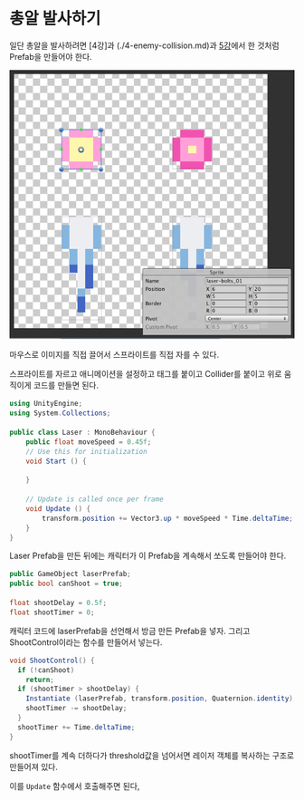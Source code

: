 # 총알 발사하기

일단 총알을 발사하려면 [4강]과 (./4-enemy-collision.md)과
[5강](./5-explosion-effect.md)에서 한 것처럼 Prefab을 만들어야 한다.

![..](./res/sprite-crop-manual.png)

마우스로 이미지를 직접 끌어서 스프라이트를 직접 자를 수 있다.

스프라이트를 자르고 애니메이션을 설정하고 태그를 붙이고 Collider를 붙이고 위로 움직이게
코드를 만들면 된다.

```cs
using UnityEngine;
using System.Collections;

public class Laser : MonoBehaviour {
	public float moveSpeed = 0.45f;
	// Use this for initialization
	void Start () {

	}

	// Update is called once per frame
	void Update () {
		transform.position += Vector3.up * moveSpeed * Time.deltaTime;
	}
}
```

Laser Prefab을 만든 뒤에는 캐릭터가 이 Prefab을 계속해서 쏘도록 만들어야 한다.

```cs
public GameObject laserPrefab;
public bool canShoot = true;

float shootDelay = 0.5f;
float shootTimer = 0;
```

캐릭터 코드에 laserPrefab을 선언해서 방금 만든 Prefab을 넣자. 그리고 ShootControl이라는
함수를 만들어서 넣는다.

```cs
void ShootControl() {
  if (!canShoot)
    return;
  if (shootTimer > shootDelay) {
    Instantiate (laserPrefab, transform.position, Quaternion.identity);
    shootTimer -= shootDelay;
  }
  shootTimer += Time.deltaTime;
}
```

shootTimer를 계속 더하다가 threshold값을 넘어서면 레이저 객체를 복사하는 구조로 만들어져
있다.

이를 `Update` 함수에서 호출해주면 된다,
